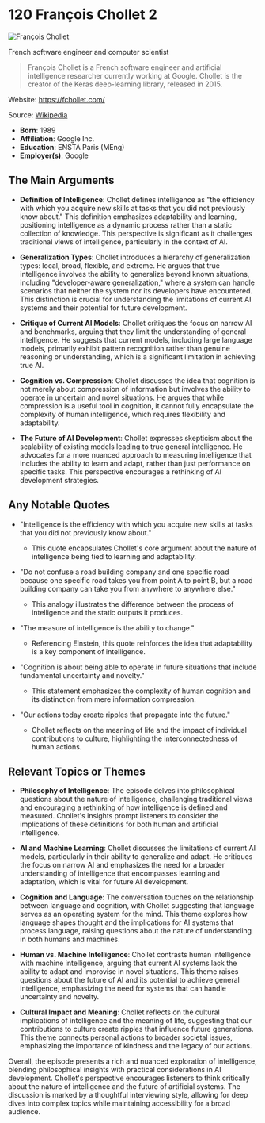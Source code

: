 # 120 François Chollet 2


![François Chollet](https://encrypted-tbn0.gstatic.com/images?q=tbn:ANd9GcRo6VUVek-cOTvNaZWqe2cm-6B-1NG8Jvt8mW8M_fw&s=0)

French software engineer and computer scientist

> François Chollet is a French software engineer and artificial intelligence researcher currently working at Google. Chollet is the creator of the Keras deep-learning library, released in 2015.

Website: https://fchollet.com/

Source: [Wikipedia](https://en.wikipedia.org/wiki/Fran%C3%A7ois_Chollet)

- **Born**: 1989
- **Affiliation**: Google Inc.
- **Education**: ENSTA Paris (MEng)
- **Employer(s)**: Google


## The Main Arguments

- **Definition of Intelligence**: Chollet defines intelligence as "the efficiency with which you acquire new skills at tasks that you did not previously know about." This definition emphasizes adaptability and learning, positioning intelligence as a dynamic process rather than a static collection of knowledge. This perspective is significant as it challenges traditional views of intelligence, particularly in the context of AI.

- **Generalization Types**: Chollet introduces a hierarchy of generalization types: local, broad, flexible, and extreme. He argues that true intelligence involves the ability to generalize beyond known situations, including "developer-aware generalization," where a system can handle scenarios that neither the system nor its developers have encountered. This distinction is crucial for understanding the limitations of current AI systems and their potential for future development.

- **Critique of Current AI Models**: Chollet critiques the focus on narrow AI and benchmarks, arguing that they limit the understanding of general intelligence. He suggests that current models, including large language models, primarily exhibit pattern recognition rather than genuine reasoning or understanding, which is a significant limitation in achieving true AI.

- **Cognition vs. Compression**: Chollet discusses the idea that cognition is not merely about compression of information but involves the ability to operate in uncertain and novel situations. He argues that while compression is a useful tool in cognition, it cannot fully encapsulate the complexity of human intelligence, which requires flexibility and adaptability.

- **The Future of AI Development**: Chollet expresses skepticism about the scalability of existing models leading to true general intelligence. He advocates for a more nuanced approach to measuring intelligence that includes the ability to learn and adapt, rather than just performance on specific tasks. This perspective encourages a rethinking of AI development strategies.

## Any Notable Quotes

- "Intelligence is the efficiency with which you acquire new skills at tasks that you did not previously know about."
  - This quote encapsulates Chollet's core argument about the nature of intelligence being tied to learning and adaptability.

- "Do not confuse a road building company and one specific road because one specific road takes you from point A to point B, but a road building company can take you from anywhere to anywhere else."
  - This analogy illustrates the difference between the process of intelligence and the static outputs it produces.

- "The measure of intelligence is the ability to change."
  - Referencing Einstein, this quote reinforces the idea that adaptability is a key component of intelligence.

- "Cognition is about being able to operate in future situations that include fundamental uncertainty and novelty."
  - This statement emphasizes the complexity of human cognition and its distinction from mere information compression.

- "Our actions today create ripples that propagate into the future."
  - Chollet reflects on the meaning of life and the impact of individual contributions to culture, highlighting the interconnectedness of human actions.

## Relevant Topics or Themes

- **Philosophy of Intelligence**: The episode delves into philosophical questions about the nature of intelligence, challenging traditional views and encouraging a rethinking of how intelligence is defined and measured. Chollet's insights prompt listeners to consider the implications of these definitions for both human and artificial intelligence.

- **AI and Machine Learning**: Chollet discusses the limitations of current AI models, particularly in their ability to generalize and adapt. He critiques the focus on narrow AI and emphasizes the need for a broader understanding of intelligence that encompasses learning and adaptation, which is vital for future AI development.

- **Cognition and Language**: The conversation touches on the relationship between language and cognition, with Chollet suggesting that language serves as an operating system for the mind. This theme explores how language shapes thought and the implications for AI systems that process language, raising questions about the nature of understanding in both humans and machines.

- **Human vs. Machine Intelligence**: Chollet contrasts human intelligence with machine intelligence, arguing that current AI systems lack the ability to adapt and improvise in novel situations. This theme raises questions about the future of AI and its potential to achieve general intelligence, emphasizing the need for systems that can handle uncertainty and novelty.

- **Cultural Impact and Meaning**: Chollet reflects on the cultural implications of intelligence and the meaning of life, suggesting that our contributions to culture create ripples that influence future generations. This theme connects personal actions to broader societal issues, emphasizing the importance of kindness and the legacy of our actions.

Overall, the episode presents a rich and nuanced exploration of intelligence, blending philosophical insights with practical considerations in AI development. Chollet's perspective encourages listeners to think critically about the nature of intelligence and the future of artificial systems. The discussion is marked by a thoughtful interviewing style, allowing for deep dives into complex topics while maintaining accessibility for a broad audience.